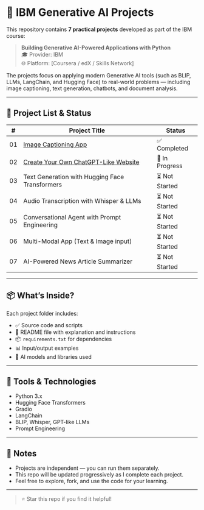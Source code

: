 # 🧠 IBM Generative AI Projects

This repository contains **7 practical projects** developed as part of the IBM course:

> **Building Generative AI-Powered Applications with Python**  
> 🎓 Provider: IBM  
> 🌐 Platform: [Coursera / edX / Skills Network]

The projects focus on applying modern Generative AI tools (such as BLIP, LLMs, LangChain, and Hugging Face) to real-world problems — including image captioning, text generation, chatbots, and document analysis.

---

## 📂 Project List & Status

| #  | Project Title                                   | Status          |
|----|--------------------------------------------------|------------------|
| 01 | [Image Captioning App](./01_image_captioning)   | ✅ Completed     |
| 02 | [Create Your Own ChatGPT-Like Website](./02_chatgpt_like_website) | 🔄 In Progress   |
| 03 | Text Generation with Hugging Face Transformers   | ⏳ Not Started   |
| 04 | Audio Transcription with Whisper & LLMs          | ⏳ Not Started   |
| 05 | Conversational Agent with Prompt Engineering     | ⏳ Not Started   |
| 06 | Multi-Modal App (Text & Image input)             | ⏳ Not Started   |
| 07 | AI-Powered News Article Summarizer               | ⏳ Not Started   |

---

## 📦 What’s Inside?

Each project folder includes:

- ✅ Source code and scripts  
- 📄 README file with explanation and instructions  
- 📦 `requirements.txt` for dependencies  
- 📊 Input/output examples  
- 🧠 AI models and libraries used  

---

## 🚀 Tools & Technologies

- Python 3.x
- Hugging Face Transformers
- Gradio
- LangChain
- BLIP, Whisper, GPT-like LLMs
- Prompt Engineering

---

## 📌 Notes

- Projects are independent — you can run them separately.
- This repo will be updated progressively as I complete each project.
- Feel free to explore, fork, and use the code for your learning.

---

> ⭐ Star this repo if you find it helpful!
